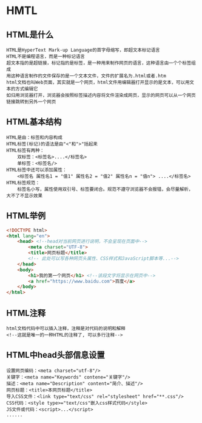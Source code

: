 # HMTL

## HTML是什么
    HTML是HyperText Mark-up Language的首字母缩写，即超文本标记语言
    HTML不是编程语言，而是一种标记语言
    超文本指的是超链接，标记指的是标签，是一种用来制作网页的语言，这种语言由一个个标签组成
    用这种语言制作的文件保存的是一个文本文件，文件的扩展名为.html或者.htm
    html文档也叫Web页面，其实就是一个网页，html文件用编辑器打开显示的是文本，可以用文本的方式编辑它
    如归用浏览器打开，浏览器会按照标签描述内容将文件渲染成网页，显示的网页可以从一个网页链接跳转到另外一个网页

## HTML基本结构
    HTML是由：标签和内容构成
    HTML标签(标记)的语法是由"<"和">"括起来
    HTML标签有两种：
        双标签：<标签名>....</标签名>
        单标签：<标签名/>
    HTML标签中还可以添加属性：
        <标签名 属性名1 = "值1" 属性名2 = "值2" 属性名n = "值n"> ....</标签名>
    HTML标签规范：
        标签名小写，属性使用双引号、标签要闭合。规范不遵守浏览器不会报错，会尽量解析，大不了不显示效果
## HTML举例
```html
<!DOCTYPE html>
<html lang="en">
    <head> <!--head对当前网页进行说明，不会呈现在页面中-->
        <meta charset="UTF-8">
        <title>网页标题</title>
        <!-- 此处可以写各种网页头属性、CSS样式和JavaScript脚本等...-->
    </head>
    <body>
        <h1>我的第一个网页</h1> <!--该段文字将显示在网页中-->
        <a href="https://www.baidu.com">百度</a>
    </body>
</html>
```

## HTML注释
    html文档代码中可以插入注释，注释是对代码的说明和解释
    <!--这就是唯一的一种HTML的注释了, 可以多行注释-->

## HTML中head头部信息设置
    设置网页编码：<meta charset="utf-8"/>
    关键字：<meta name="Keywords" contene="关键字"/>
    描述：<meta name="Description" content="简介、描述"/>
    网页标题：<title>本网页标题</title>
    导入CSS文件：<link type="text/css" rel="stylesheet" href="**.css"/>
    CSS代码：<style type>="text/css"嵌入css样式代码</style>
    JS文件或代码：<script>...</script>
    ......

